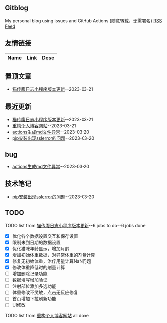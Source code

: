 ## Gitblog
My personal blog using issues and GitHub Actions (随意转载，无需署名)
[RSS Feed](https://raw.githubusercontent.com/Smileye-v/gitblog/master/feed.xml)
## 友情链接
| Name | Link | Desc | 
 | ---- | ---- | ---- |
## 置顶文章
- [猫传腹日志小程序版本更新](https://github.com/Smileye-v/gitblog/issues/7)--2023-03-21
## 最近更新
- [猫传腹日志小程序版本更新](https://github.com/Smileye-v/gitblog/issues/7)--2023-03-21
- [重构个人博客网站](https://github.com/Smileye-v/gitblog/issues/6)--2023-03-21
- [actions生成md文件异常](https://github.com/Smileye-v/gitblog/issues/5)--2023-03-20
- [pip安装出现sslerror的问题](https://github.com/Smileye-v/gitblog/issues/1)--2023-03-20
## bug
- [actions生成md文件异常](https://github.com/Smileye-v/gitblog/issues/5)--2023-03-20
## 技术笔记
- [pip安装出现sslerror的问题](https://github.com/Smileye-v/gitblog/issues/1)--2023-03-20
## TODO
TODO list from [猫传腹日志小程序版本更新](https://github.com/Smileye-v/gitblog/issues/7)--6 jobs to do--6 jobs done
- [x] 优化各个数据设置交互和保存设置
- [x] 限制未到日期的数据设置
- [x] 优化猫咪年龄显示，增加月龄
- [x] 增加初始体重数据，对异常体重的剂量计算
- [x] 修复无初始体重，治疗用量计算NaN问题
- [x] 修改体重降低时的剂量计算
- [ ] 增加删除记录功能
- [ ] 数据填写增加验证
- [ ] 注射部位添加多选功能
- [ ] 体重修改不灵敏，点击无反应修复
- [ ] 首页增加下拉刷新功能
- [ ] UI修改

TODO list from [重构个人博客网站](https://github.com/Smileye-v/gitblog/issues/6) all done

